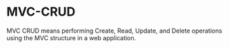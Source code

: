 # MVC-CRUD
MVC CRUD means performing Create, Read, Update, and Delete operations using the MVC structure in a web application.
